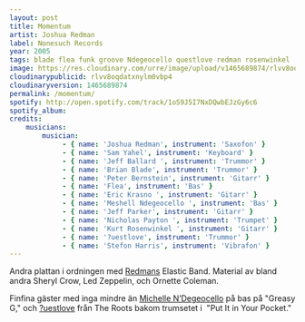 ```yaml
---
layout: post
title: Momentum
artist: Joshua Redman
label: Nonesuch Records
year: 2005
tags: blade flea funk groove Ndegeocello questlove redman rosenwinkel
image: https://res.cloudinary.com/urre/image/upload/v1465689874/rlvv8oqdatxnylm0vbp4.jpg
cloudinarypublicid: rlvv8oqdatxnylm0vbp4
cloudinaryversion: 1465689874
permalink: /momentum/
spotify: http://open.spotify.com/track/1oS9J5I7NxDQwbEJzGy6c6
spotify_album: 
credits:
    musicians:
        musician:
             - { name: 'Joshua Redman', instrument: 'Saxofon' }
             - { name: 'Sam Yahel', instrument: 'Keyboard' }
             - { name: 'Jeff Ballard ', instrument: 'Trummor' }
             - { name: 'Brian Blade', instrument: 'Trummor' }
             - { name: 'Peter Bernstein', instrument: 'Gitarr' }
             - { name: 'Flea', instrument: 'Bas' }
             - { name: 'Eric Krasno ', instrument: 'Gitarr' }
             - { name: 'Meshell Ndegeocello ', instrument: 'Bas' }
             - { name: 'Jeff Parker', instrument: 'Gitarr' }
             - { name: 'Nicholas Payton ', instrument: 'Trumpet' }
             - { name: 'Kurt Rosenwinkel ', instrument: 'Gitarr' }
             - { name: '?uestlove', instrument: 'Trummor' }
             - { name: 'Stefon Harris', instrument: 'Vibrafon' }
---
```


Andra plattan i ordningen med <a href="http://en.wikipedia.org/wiki/Joshua_Redman">Redmans</a> Elastic Band. Material av bland andra Sheryl Crow, Led Zeppelin, och Ornette Coleman.

Finfina gäster med inga mindre än <a href="http://en.wikipedia.org/wiki/Meshell_Ndegeocello">Michelle N’Degeocello</a> på bas på "Greasy G," och <a href="http://en.wikipedia.org/wiki/Questlove">?uestlove</a> från The Roots bakom trumsetet i  "Put It in Your Pocket."